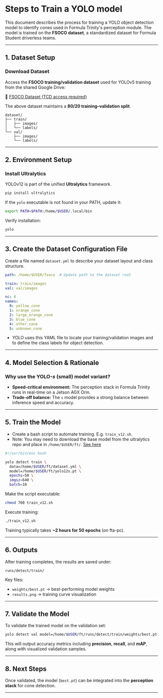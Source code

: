 # Steps to Train a YOLO model 

This document describes the process for training a YOLO object detection model to identify cones used in Formula Trinity's perception module. The model is trained on the **FSOCO dataset**, a standardized dataset for Formula Student driverless teams.

---

## 1. Dataset Setup

### Download Dataset

Access the **FSOCO training/validation dataset** used for YOLOv5 training from the shared Google Drive:

🔗 [FSOCO Dataset (TCD access required)](https://drive.google.com/drive/folders/1NtRSsSpDN0kVyCnilNPOLVW9iurcGkq-?usp=sharing)

The above dataset maintains a **80/20 training–validation split**. 

```
dataset/
├── train/
│   ├── images/
│   └── labels/
└── val/
    ├── images/
    └── labels/
```

---

## 2. Environment Setup

### Install Ultralytics

YOLOv12 is part of the unified **Ultralytics** framework.

```bash
pip install ultralytics
```

If the `yolo` executable is not found in your PATH, update it:

```bash
export PATH=$PATH:/home/$USER/.local/bin
```

Verify installation:

```bash
yolo
```

---

## 3. Create the Dataset Configuration File

Create a file named `dataset.yml` to describe your dataset layout and class structure.

```yaml
path: /home/$USER/fsoco  # Update path to the dataset root

train: train/images
val: val/images

nc: 6
names:
  0: yellow_cone
  1: orange_cone
  2: large_orange_cone
  3: blue_cone
  4: other_cone
  5: unknown_cone
```
- YOLO uses this YAML file to locate your training/validation images and to define the class labels for object detection.

---

## 4. Model Selection & Rationale

### Why use the **YOLO-*s* (small)** model variant?

* **Speed-critical environment:** The perception stack in Formula Trinity runs in real-time on a Jetson AGX Orin.
* **Trade-off balance:** The `s` model provides a strong balance between inference speed and accuracy.

---

## 5. Train the Model

- Create a bash script to automate training. E.g. `train_v12.sh`.
- Note: You may need to download the base model from the ultralytics repo and place in `/home/$USER/ft/`. [See here](https://docs.ultralytics.com/)

```bash
#!/usr/bin/env bash

yolo detect train \
  data=/home/$USER/ft/dataset.yml \
  model=/home/$USER/ft/yolo12s.pt \    
  epochs=50 \
  imgsz=640 \
  batch=10
```

Make the script executable:

```bash
chmod 700 train_v12.sh
```

Execute training:

```bash
./train_v12.sh
```

Training typically takes **~2 hours for 50 epochs** (on fta-pc).

---

## 6. Outputs

After training completes, the results are saved under:

```
runs/detect/train/
```

Key files:

* `weights/best.pt` → best-performing model weights
* `results.png` → training curve visualization 

---

## 7. Validate the Model

To validate the trained model on the validation set:

```bash
yolo detect val model=/home/$USER/ft/runs/detect/train/weights/best.pt data=/home/$USER/ft/dataset.yml
```

This will output accuracy metrics including **precision**, **recall**, and **mAP**, along with visualized validation samples.

---

## 8. Next Steps

Once validated, the model (`best.pt`) can be integrated into the **perception stack** for cone detection.

---




